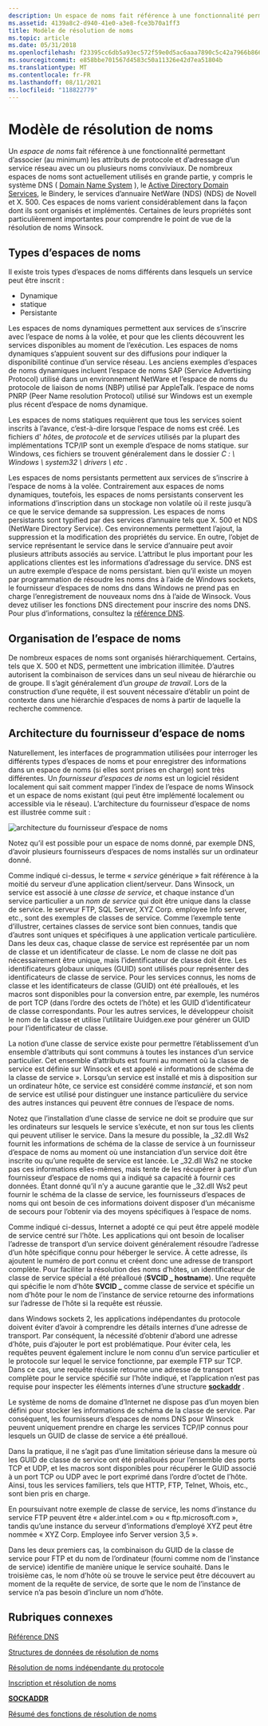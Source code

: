 ```yaml
---
description: Un espace de noms fait référence à une fonctionnalité permettant d’associer (au minimum) les attributs de protocole et d’adressage d’un service réseau avec un ou plusieurs noms conviviaux.
ms.assetid: 4139a8c2-d940-41e0-a3e8-fce3b70a1ff3
title: Modèle de résolution de noms
ms.topic: article
ms.date: 05/31/2018
ms.openlocfilehash: f23395cc6db5a93ec572f59e0d5ac6aaa7890c5c42a7966b86601eb190a54796
ms.sourcegitcommit: e858bbe701567d4583c50a11326e42d7ea51804b
ms.translationtype: MT
ms.contentlocale: fr-FR
ms.lasthandoff: 08/11/2021
ms.locfileid: "118822779"
---
```

# <a name="name-resolution-model"></a>Modèle de résolution de noms

Un *espace de noms* fait référence à une fonctionnalité permettant d’associer (au minimum) les attributs de protocole et d’adressage d’un service réseau avec un ou plusieurs noms conviviaux. De nombreux espaces de noms sont actuellement utilisés en grande partie, y compris le système DNS ( [Domain Name System](../dns/dns-start-page.md) ), le [Active Directory Domain Services](../ad/active-directory-domain-services.md), le Bindery, le services d’annuaire NetWare (NDS) (NDS) de Novell et X. 500. Ces espaces de noms varient considérablement dans la façon dont ils sont organisés et implémentés. Certaines de leurs propriétés sont particulièrement importantes pour comprendre le point de vue de la résolution de noms Winsock.

## <a name="types-of-namespaces"></a>Types d’espaces de noms

Il existe trois types d’espaces de noms différents dans lesquels un service peut être inscrit :

-   Dynamique
-   statique
-   Persistante

Les espaces de noms dynamiques permettent aux services de s’inscrire avec l’espace de noms à la volée, et pour que les clients découvrent les services disponibles au moment de l’exécution. Les espaces de noms dynamiques s’appuient souvent sur des diffusions pour indiquer la disponibilité continue d’un service réseau. Les anciens exemples d’espaces de noms dynamiques incluent l’espace de noms SAP (Service Advertising Protocol) utilisé dans un environnement NetWare et l’espace de noms du protocole de liaison de noms (NBP) utilisé par AppleTalk. l’espace de noms PNRP (Peer Name resolution Protocol) utilisé sur Windows est un exemple plus récent d’espace de noms dynamique.

Les espaces de noms statiques requièrent que tous les services soient inscrits à l’avance, c’est-à-dire lorsque l’espace de noms est créé. Les fichiers d' *hôtes*, de *protocole* et de *services* utilisés par la plupart des implémentations TCP/IP sont un exemple d’espace de noms statique. sur Windows, ces fichiers se trouvent généralement dans le dossier *C : \\ Windows \\ system32 \\ drivers \\ etc* .

Les espaces de noms persistants permettent aux services de s’inscrire à l’espace de noms à la volée. Contrairement aux espaces de noms dynamiques, toutefois, les espaces de noms persistants conservent les informations d’inscription dans un stockage non volatile où il reste jusqu’à ce que le service demande sa suppression. Les espaces de noms persistants sont typified par des services d’annuaire tels que X. 500 et NDS (NetWare Directory Service). Ces environnements permettent l’ajout, la suppression et la modification des propriétés du service. En outre, l’objet de service représentant le service dans le service d’annuaire peut avoir plusieurs attributs associés au service. L’attribut le plus important pour les applications clientes est les informations d’adressage du service. DNS est un autre exemple d’espace de noms persistant. bien qu’il existe un moyen par programmation de résoudre les noms dns à l’aide de Windows sockets, le fournisseur d’espaces de noms dns dans Windows ne prend pas en charge l’enregistrement de nouveaux noms dns à l’aide de Winsock. Vous devez utiliser les fonctions DNS directement pour inscrire des noms DNS. Pour plus d’informations, consultez la [référence DNS](../dns/dns-reference.md).

## <a name="namespace-organization"></a>Organisation de l’espace de noms

De nombreux espaces de noms sont organisés hiérarchiquement. Certains, tels que X. 500 et NDS, permettent une imbrication illimitée. D’autres autorisent la combinaison de services dans un seul niveau de hiérarchie ou de groupe. Il s’agit généralement d’un *groupe de travail*. Lors de la construction d’une requête, il est souvent nécessaire d’établir un point de contexte dans une hiérarchie d’espaces de noms à partir de laquelle la recherche commence.

## <a name="namespace-provider-architecture"></a>Architecture du fournisseur d’espace de noms

Naturellement, les interfaces de programmation utilisées pour interroger les différents types d’espaces de noms et pour enregistrer des informations dans un espace de noms (si elles sont prises en charge) sont très différentes. Un *fournisseur d’espaces de noms* est un logiciel résident localement qui sait comment mapper l’index de l’espace de noms Winsock et un espace de noms existant (qui peut être implémenté localement ou accessible via le réseau). L’architecture du fournisseur d’espace de noms est illustrée comme suit :

![architecture du fournisseur d’espace de noms](images/ovrvw3-1.png)

Notez qu’il est possible pour un espace de noms donné, par exemple DNS, d’avoir plusieurs fournisseurs d’espaces de noms installés sur un ordinateur donné.

Comme indiqué ci-dessus, le terme « *service* générique » fait référence à la moitié du serveur d’une application client/serveur. Dans Winsock, un service est associé à une *classe de service*, et chaque instance d’un service particulier a un *nom de service* qui doit être unique dans la classe de service. le serveur FTP, SQL Server, XYZ Corp. employee Info server, etc., sont des exemples de classes de service. Comme l’exemple tente d’illustrer, certaines classes de service sont bien connues, tandis que d’autres sont uniques et spécifiques à une application verticale particulière. Dans les deux cas, chaque classe de service est représentée par un nom de classe et un identificateur de classe. Le nom de classe ne doit pas nécessairement être unique, mais l’identificateur de classe doit être. Les identificateurs globaux uniques (GUID) sont utilisés pour représenter des identificateurs de classe de service. Pour les services connus, les noms de classe et les identificateurs de classe (GUID) ont été préalloués, et les macros sont disponibles pour la conversion entre, par exemple, les numéros de port TCP (dans l’ordre des octets de l’hôte) et les GUID d’identificateur de classe correspondants. Pour les autres services, le développeur choisit le nom de la classe et utilise l’utilitaire Uuidgen.exe pour générer un GUID pour l’identificateur de classe.

La notion d’une classe de service existe pour permettre l’établissement d’un ensemble d’attributs qui sont communs à toutes les instances d’un service particulier. Cet ensemble d’attributs est fourni au moment où la classe de service est définie sur Winsock et est appelé « informations de schéma de la classe de service ». Lorsqu’un service est installé et mis à disposition sur un ordinateur hôte, ce service est considéré comme *instancié*, et son nom de service est utilisé pour distinguer une instance particulière du service des autres instances qui peuvent être connues de l’espace de noms.

Notez que l’installation d’une classe de service ne doit se produire que sur les ordinateurs sur lesquels le service s’exécute, et non sur tous les clients qui peuvent utiliser le service. Dans la mesure du possible, la \_32.dll Ws2 fournit les informations de schéma de la classe de service à un fournisseur d’espace de noms au moment où une instanciation d’un service doit être inscrite ou qu’une requête de service est lancée. Le \_32.dll Ws2 ne stocke pas ces informations elles-mêmes, mais tente de les récupérer à partir d’un fournisseur d’espace de noms qui a indiqué sa capacité à fournir ces données. Étant donné qu’il n’y a aucune garantie que le \_32.dll Ws2 peut fournir le schéma de la classe de service, les fournisseurs d’espaces de noms qui ont besoin de ces informations doivent disposer d’un mécanisme de secours pour l’obtenir via des moyens spécifiques à l’espace de noms.

Comme indiqué ci-dessus, Internet a adopté ce qui peut être appelé modèle de service centré sur l’hôte. Les applications qui ont besoin de localiser l’adresse de transport d’un service doivent généralement résoudre l’adresse d’un hôte spécifique connu pour héberger le service. À cette adresse, ils ajoutent le numéro de port connu et créent donc une adresse de transport complète. Pour faciliter la résolution des noms d’hôtes, un identificateur de classe de service spécial a été préalloué (**SVCID \_ hostname**). Une requête qui spécifie le nom d’hôte **SVCID \_** comme classe de service et spécifie un nom d’hôte pour le nom de l’instance de service retourne des informations sur l’adresse de l’hôte si la requête est réussie.

dans Windows sockets 2, les applications indépendantes du protocole doivent éviter d’avoir à comprendre les détails internes d’une adresse de transport. Par conséquent, la nécessité d’obtenir d’abord une adresse d’hôte, puis d’ajouter le port est problématique. Pour éviter cela, les requêtes peuvent également inclure le nom connu d’un service particulier et le protocole sur lequel le service fonctionne, par exemple FTP sur TCP. Dans ce cas, une requête réussie retourne une adresse de transport complète pour le service spécifié sur l’hôte indiqué, et l’application n’est pas requise pour inspecter les éléments internes d’une structure [**sockaddr**](sockaddr-2.md) .

Le système de noms de domaine d’Internet ne dispose pas d’un moyen bien défini pour stocker les informations de schéma de la classe de service. Par conséquent, les fournisseurs d’espaces de noms DNS pour Winsock peuvent uniquement prendre en charge les services TCP/IP connus pour lesquels un GUID de classe de service a été préalloué.

Dans la pratique, il ne s’agit pas d’une limitation sérieuse dans la mesure où les GUID de classe de service ont été préalloués pour l’ensemble des ports TCP et UDP, et les macros sont disponibles pour récupérer le GUID associé à un port TCP ou UDP avec le port exprimé dans l’ordre d’octet de l’hôte. Ainsi, tous les services familiers, tels que HTTP, FTP, Telnet, Whois, etc., sont bien pris en charge.

En poursuivant notre exemple de classe de service, les noms d’instance du service FTP peuvent être « alder.intel.com » ou « ftp.microsoft.com », tandis qu’une instance du serveur d’informations d’employé XYZ peut être nommée « XYZ Corp. Employee info Server version 3,5 ».

Dans les deux premiers cas, la combinaison du GUID de la classe de service pour FTP et du nom de l’ordinateur (fourni comme nom de l’instance de service) identifie de manière unique le service souhaité. Dans le troisième cas, le nom d’hôte où se trouve le service peut être découvert au moment de la requête de service, de sorte que le nom de l’instance de service n’a pas besoin d’inclure un nom d’hôte.

## <a name="related-topics"></a>Rubriques connexes

<dl> <dt>

[Référence DNS](../dns/dns-reference.md)
</dt> <dt>

[Structures de données de résolution de noms](name-resolution-data-structures-2.md)
</dt> <dt>

[Résolution de noms indépendante du protocole](protocol-independent-name-resolution-2.md)
</dt> <dt>

[Inscription et résolution de noms](registration-and-name-resolution-2.md)
</dt> <dt>

[**SOCKADDR**](sockaddr-2.md)
</dt> <dt>

[Résumé des fonctions de résolution de noms](summary-of-name-resolution-functions-2.md)
</dt> </dl>

 

 

